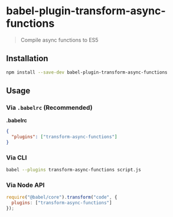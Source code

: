 # babel-plugin-transform-async-functions

> Compile async functions to ES5

## Installation

```sh
npm install --save-dev babel-plugin-transform-async-functions
```

## Usage

### Via `.babelrc` (Recommended)

**.babelrc**

```json
{
  "plugins": ["transform-async-functions"]
}
```

### Via CLI

```sh
babel --plugins transform-async-functions script.js
```

### Via Node API

```javascript
require("@babel/core").transform("code", {
  plugins: ["transform-async-functions"]
});
```
